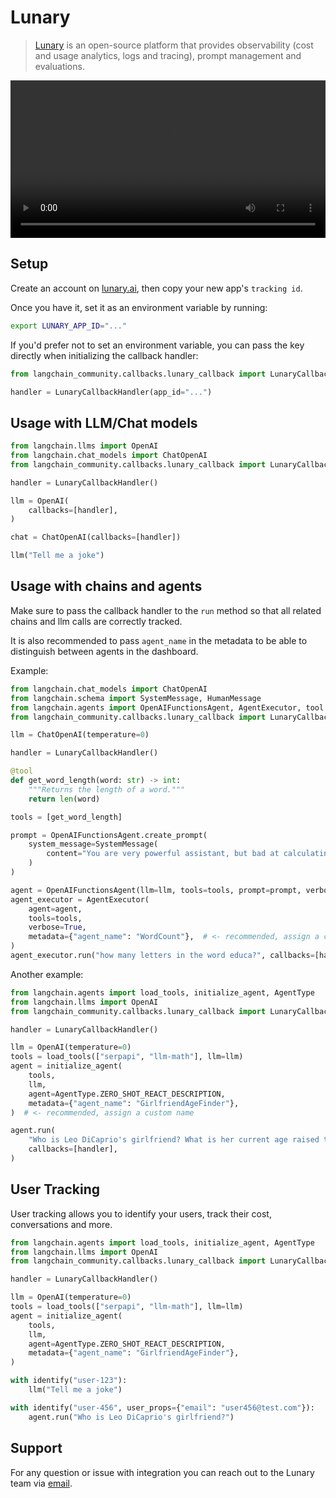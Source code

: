 # Lunary

>[Lunary](https://lunary.ai?utm_source=langchain&utm_medium=py&utm_campaign=docs) is an open-source platform that provides observability (cost and usage analytics, logs and tracing), prompt management and evaluations.

<video controls width='100%' >
  <source src='https://lunary.ai/videos/demo-annotated.mp4'/>
</video>

## Setup

Create an account on [lunary.ai](https://lunary.ai?utm_source=langchain&utm_medium=py&utm_campaign=docs), then copy your new app's `tracking id`.

Once you have it, set it as an environment variable by running:

```bash
export LUNARY_APP_ID="..."
```

If you'd prefer not to set an environment variable, you can pass the key directly when initializing the callback handler:

```python
from langchain_community.callbacks.lunary_callback import LunaryCallbackHandler

handler = LunaryCallbackHandler(app_id="...")
```

## Usage with LLM/Chat models

```python
from langchain.llms import OpenAI
from langchain.chat_models import ChatOpenAI
from langchain_community.callbacks.lunary_callback import LunaryCallbackHandler

handler = LunaryCallbackHandler()

llm = OpenAI(
    callbacks=[handler],
)

chat = ChatOpenAI(callbacks=[handler])

llm("Tell me a joke")

```

## Usage with chains and agents

Make sure to pass the callback handler to the `run` method so that all related chains and llm calls are correctly tracked.

It is also recommended to pass `agent_name` in the metadata to be able to distinguish between agents in the dashboard.

Example:

```python
from langchain.chat_models import ChatOpenAI
from langchain.schema import SystemMessage, HumanMessage
from langchain.agents import OpenAIFunctionsAgent, AgentExecutor, tool
from langchain_community.callbacks.lunary_callback import LunaryCallbackHandler

llm = ChatOpenAI(temperature=0)

handler = LunaryCallbackHandler()

@tool
def get_word_length(word: str) -> int:
    """Returns the length of a word."""
    return len(word)

tools = [get_word_length]

prompt = OpenAIFunctionsAgent.create_prompt(
    system_message=SystemMessage(
        content="You are very powerful assistant, but bad at calculating lengths of words."
    )
)

agent = OpenAIFunctionsAgent(llm=llm, tools=tools, prompt=prompt, verbose=True)
agent_executor = AgentExecutor(
    agent=agent,
    tools=tools,
    verbose=True,
    metadata={"agent_name": "WordCount"},  # <- recommended, assign a custom name
)
agent_executor.run("how many letters in the word educa?", callbacks=[handler])

```

Another example:

```python
from langchain.agents import load_tools, initialize_agent, AgentType
from langchain.llms import OpenAI
from langchain_community.callbacks.lunary_callback import LunaryCallbackHandler

handler = LunaryCallbackHandler()

llm = OpenAI(temperature=0)
tools = load_tools(["serpapi", "llm-math"], llm=llm)
agent = initialize_agent(
    tools,
    llm,
    agent=AgentType.ZERO_SHOT_REACT_DESCRIPTION,
    metadata={"agent_name": "GirlfriendAgeFinder"},
)  # <- recommended, assign a custom name

agent.run(
    "Who is Leo DiCaprio's girlfriend? What is her current age raised to the 0.43 power?",
    callbacks=[handler],
)
```

## User Tracking
User tracking allows you to identify your users, track their cost, conversations and more.

```python
from langchain.agents import load_tools, initialize_agent, AgentType
from langchain.llms import OpenAI
from langchain_community.callbacks.lunary_callback import LunaryCallbackHandler

handler = LunaryCallbackHandler()

llm = OpenAI(temperature=0)
tools = load_tools(["serpapi", "llm-math"], llm=llm)
agent = initialize_agent(
    tools,
    llm,
    agent=AgentType.ZERO_SHOT_REACT_DESCRIPTION,
    metadata={"agent_name": "GirlfriendAgeFinder"},
)

with identify("user-123"):
    llm("Tell me a joke")

with identify("user-456", user_props={"email": "user456@test.com"}):
    agent.run("Who is Leo DiCaprio's girlfriend?")

```
## Support

For any question or issue with integration you can reach out to the Lunary team via [email](mailto:hello@lunary.ai).
